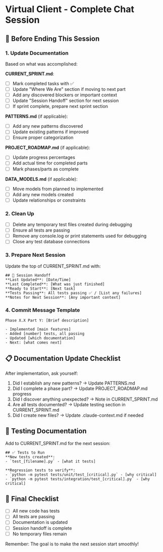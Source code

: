 # Virtual Client - Complete Chat Session

## 🏁 Before Ending This Session

### 1. Update Documentation
Based on what was accomplished:

**CURRENT_SPRINT.md**:
- [ ] Mark completed tasks with ✅
- [ ] Update "Where We Are" section if moving to next part
- [ ] Add any discovered blockers or important context
- [ ] Update "Session Handoff" section for next session
- [ ] If sprint complete, prepare next sprint section

**PATTERNS.md** (if applicable):
- [ ] Add any new patterns discovered
- [ ] Update existing patterns if improved
- [ ] Ensure proper categorization

**PROJECT_ROADMAP.md** (if applicable):
- [ ] Update progress percentages
- [ ] Add actual time for completed parts
- [ ] Mark phases/parts as complete

**DATA_MODELS.md** (if applicable):
- [ ] Move models from planned to implemented
- [ ] Add any new models created
- [ ] Update relationships or constraints

### 2. Clean Up
- [ ] Delete any temporary test files created during debugging
- [ ] Ensure all tests are passing
- [ ] Remove any console.log or print statements used for debugging
- [ ] Close any test database connections

### 3. Prepare Next Session
Update the top of CURRENT_SPRINT.md with:
```
## 📍 Session Handoff
**Last Updated**: [Date/Time]
**Last Completed**: [What was just finished]
**Ready to Start**: [Next task]
**Tests Passing**: All tests passing ✅ / [List any failures]
**Notes for Next Session**: [Any important context]
```

### 4. Commit Message Template
```
Phase X.X Part Y: [Brief description]

- Implemented [main features]
- Added [number] tests, all passing
- Updated [which documentation]
- Next: [what comes next]
```

## 📋 Documentation Update Checklist

After implementation, ask yourself:
1. Did I establish any new patterns? → Update PATTERNS.md
2. Did I complete a phase part? → Update PROJECT_ROADMAP.md progress
3. Did I discover anything unexpected? → Note in CURRENT_SPRINT.md
4. Are all tests documented? → Update testing section in CURRENT_SPRINT.md
5. Did I create new files? → Update .claude-context.md if needed

## 🧪 Testing Documentation
Add to CURRENT_SPRINT.md for the next session:
```
## ✅ Tests to Run
**New tests created**:
- `test_[filename].py` - [what it tests]

**Regression tests to verify**:
- `python -m pytest tests/unit/test_[critical].py` - [why critical]
- `python -m pytest tests/integration/test_[critical].py` - [why critical]
```

## 📝 Final Checklist
- [ ] All new code has tests
- [ ] All tests are passing
- [ ] Documentation is updated
- [ ] Session handoff is complete
- [ ] No temporary files remain

Remember: The goal is to make the next session start smoothly!